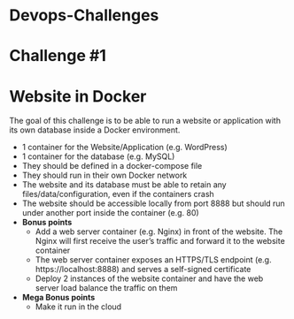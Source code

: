 # Devops-Challenges

# Challenge #1
# Website in Docker

The goal of this challenge is to be able to run a website or application with its own database inside a Docker environment.

- 1 container for the Website/Application (e.g. WordPress)
- 1 container for the database (e.g. MySQL)
- They should be defined in a docker-compose file
- They should run in their own Docker network
- The website and its database must be able to retain any files/data/configuration, even if the containers crash
- The website should be accessible locally from port 8888 but should run under another port inside the container (e.g. 80)
- **Bonus points**
    - Add a web server container (e.g. Nginx) in front of the website. The Nginx will first receive the user’s traffic and forward it to the website container
    - The web server container exposes an HTTPS/TLS endpoint (e.g. https://localhost:8888) and serves a self-signed certificate
    - Deploy 2 instances of the website container and have the web server load balance the traffic on them
- **Mega Bonus points**
    - Make it run in the cloud
